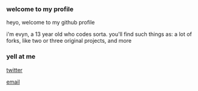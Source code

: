 ### welcome to my profile

heyo, welcome to my github profile 

i'm evyn, a 13 year old who codes sorta. you'll find such things as: a lot of forks, like two or three original projects, and more


### yell at me

[twitter](https://twitter.com/evyn__)

[email](mailto:baconz@disroot.org)

